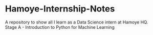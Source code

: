 # Hamoye-Internship-Notes
A repository to show all I learn as a Data Science intern at Hamoye HQ.
Stage A - Introduction to Python for Machine Learning
